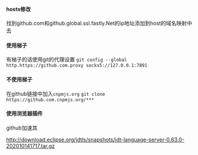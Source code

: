 #### hosts修改
找到github.com和github.global.ssl.fastly.Net的ip地址添加到host的域名映射中去


#### 使用梯子
有梯子的话使用git的代理设置
`git config --global http.https://github.com.proxy socks5://127.0.0.1:7891`

#### 不使用梯子
在github链接中加入`cnpmjs.org`
`git clone https://github.com.cnpmjs.org/***`


#### 使用浏览器插件
github加速其


http://download.eclipse.org/jdtls/snapshots/jdt-language-server-0.63.0-202010141717.tar.gz